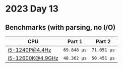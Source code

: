 # 2023 Day 13

## Benchmarks (with parsing, no I/O)

| CPU              | Part 1      | Part 2      |
| ---------------- | ----------- | ----------- |
| i5-1240P@4.4Hz   | `69.848 µs` | `71.051 µs` |
| i5-12600K@4.9GHz | `48.362 µs` | `50.451 µs` |
